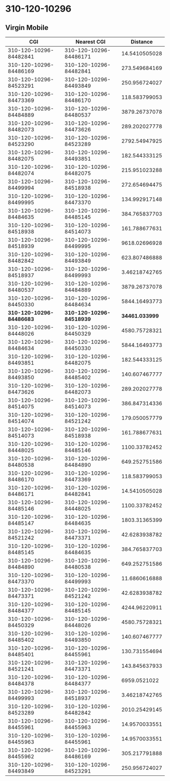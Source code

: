 # 310-120-10296
## Virgin Mobile


| CGI | Nearest CGI | Distance |
|-----|-------------|----------|
| 310-120-10296-84482841 | 310-120-10296-84486171 | 14.5410505028 |
| 310-120-10296-84486169 | 310-120-10296-84482841 | 273.549684169 |
| 310-120-10296-84523291 | 310-120-10296-84493849 | 250.956724027 |
| 310-120-10296-84473369 | 310-120-10296-84486170 | 118.583799053 |
| 310-120-10296-84484889 | 310-120-10296-84480537 | 3879.26737078 |
| 310-120-10296-84482073 | 310-120-10296-84473626 | 289.202027778 |
| 310-120-10296-84523290 | 310-120-10296-84523289 | 2792.54947925 |
| 310-120-10296-84482075 | 310-120-10296-84493851 | 182.544333125 |
| 310-120-10296-84482074 | 310-120-10296-84482075 | 215.951023288 |
| 310-120-10296-84499994 | 310-120-10296-84518938 | 272.654694475 |
| 310-120-10296-84499995 | 310-120-10296-84473370 | 134.992917148 |
| 310-120-10296-84484635 | 310-120-10296-84485145 | 384.765837703 |
| 310-120-10296-84518938 | 310-120-10296-84514073 | 161.788677631 |
| 310-120-10296-84518939 | 310-120-10296-84499995 | 9618.02696928 |
| 310-120-10296-84482842 | 310-120-10296-84493849 | 623.807486888 |
| 310-120-10296-84518937 | 310-120-10296-84499993 | 3.46218742765 |
| 310-120-10296-84480537 | 310-120-10296-84484889 | 3879.26737078 |
| 310-120-10296-84450330 | 310-120-10296-84484634 | 5844.16493773 |
| **310-120-10296-84486683** | **310-120-10296-84518939** | **34461.033999** |
| 310-120-10296-84448026 | 310-120-10296-84450329 | 4580.75728321 |
| 310-120-10296-84484634 | 310-120-10296-84450330 | 5844.16493773 |
| 310-120-10296-84493851 | 310-120-10296-84482075 | 182.544333125 |
| 310-120-10296-84493850 | 310-120-10296-84485402 | 140.607467777 |
| 310-120-10296-84473626 | 310-120-10296-84482073 | 289.202027778 |
| 310-120-10296-84514075 | 310-120-10296-84514073 | 386.847314336 |
| 310-120-10296-84514074 | 310-120-10296-84521242 | 179.050057779 |
| 310-120-10296-84514073 | 310-120-10296-84518938 | 161.788677631 |
| 310-120-10296-84448025 | 310-120-10296-84485146 | 1100.33782452 |
| 310-120-10296-84480538 | 310-120-10296-84484890 | 649.252751586 |
| 310-120-10296-84486170 | 310-120-10296-84473369 | 118.583799053 |
| 310-120-10296-84486171 | 310-120-10296-84482841 | 14.5410505028 |
| 310-120-10296-84485146 | 310-120-10296-84448025 | 1100.33782452 |
| 310-120-10296-84485147 | 310-120-10296-84484635 | 1803.31365399 |
| 310-120-10296-84521242 | 310-120-10296-84473371 | 42.6283938782 |
| 310-120-10296-84485145 | 310-120-10296-84484635 | 384.765837703 |
| 310-120-10296-84484890 | 310-120-10296-84480538 | 649.252751586 |
| 310-120-10296-84473370 | 310-120-10296-84499993 | 11.6860616888 |
| 310-120-10296-84473371 | 310-120-10296-84521242 | 42.6283938782 |
| 310-120-10296-84484377 | 310-120-10296-84485145 | 4244.96220911 |
| 310-120-10296-84450329 | 310-120-10296-84448026 | 4580.75728321 |
| 310-120-10296-84485402 | 310-120-10296-84493850 | 140.607467777 |
| 310-120-10296-84485401 | 310-120-10296-84455961 | 130.731554694 |
| 310-120-10296-84521241 | 310-120-10296-84473371 | 143.845637933 |
| 310-120-10296-84484378 | 310-120-10296-84484377 | 6959.0521022 |
| 310-120-10296-84499993 | 310-120-10296-84518937 | 3.46218742765 |
| 310-120-10296-84523289 | 310-120-10296-84482842 | 2010.25429145 |
| 310-120-10296-84455961 | 310-120-10296-84455963 | 14.9570033551 |
| 310-120-10296-84455963 | 310-120-10296-84455961 | 14.9570033551 |
| 310-120-10296-84455962 | 310-120-10296-84486169 | 305.217791888 |
| 310-120-10296-84493849 | 310-120-10296-84523291 | 250.956724027 |
